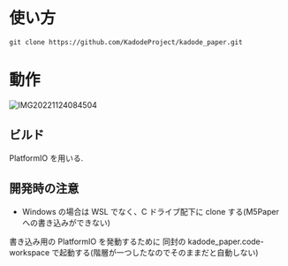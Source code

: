 # 使い方

```
git clone https://github.com/KadodeProject/kadode_paper.git
```

# 動作

![IMG20221124084504](https://user-images.githubusercontent.com/63891531/203664729-256811f6-9dd3-4d41-a34c-15e09e02aa00.jpg)



## ビルド

PlatformIO を用いる.

## 開発時の注意

- Windows の場合は WSL でなく、C ドライブ配下に clone する(M5Paper への書き込みができない)

書き込み用の PlatformIO を発動するために 同封の kadode_paper.code-workspace で起動する(階層が一つしたなのでそのままだと自動しない)
